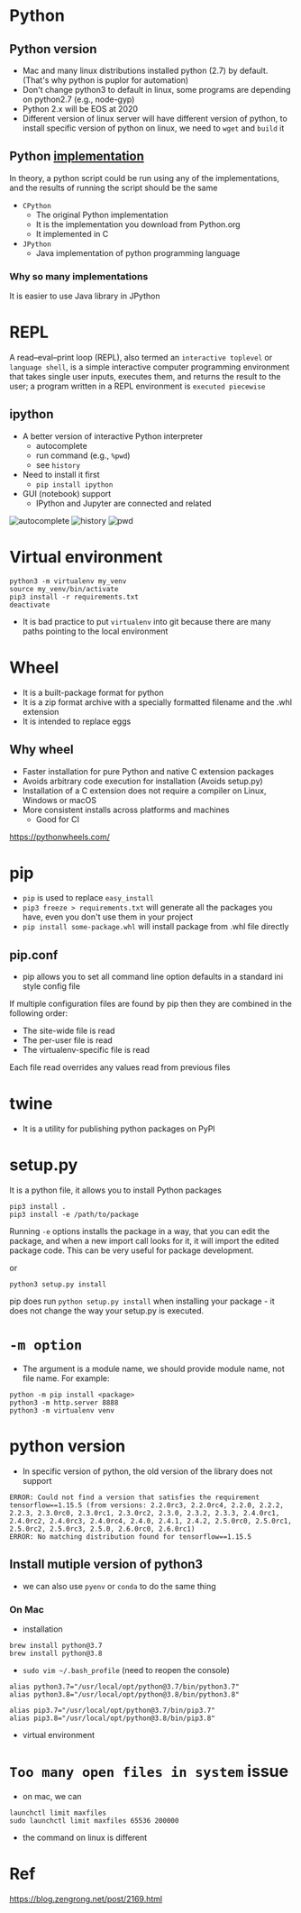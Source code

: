 # Python
## Python version
* Mac and many linux distributions installed python (2.7) by default. (That's why python is puplor for automation)  
* Don't change python3 to default in linux, some programs are depending on python2.7 (e.g., node-gyp)
* Python 2.x will be EOS at 2020
* Different version of linux server will have different version of python, to install specific version of python on linux, we need to `wget` and `build` it

## Python [implementation](https://wiki.python.org/moin/PythonImplementations)
In theory, a python script could be run using any of the implementations, and the results of running the script should be the same

* `CPython`
  * The original Python implementation
  * It is the implementation you download from Python.org
  * It implemented in C
* `JPython`
  * Java implementation of python programming language

### Why so many implementations
It is easier to use Java library in JPython

# REPL
A read–eval–print loop (REPL), also termed an `interactive toplevel` or `language shell`, is a simple interactive computer programming environment that takes single user inputs, executes them, and returns the result to the user; a program written in a REPL environment is `executed piecewise`

## ipython
* A better version of interactive Python interpreter
  * autocomplete
  * run command (e.g., `%pwd`)
  * see `history`
* Need to install it first 
  * `pip install ipython` 
* GUI (notebook) support
  * IPython and Jupyter are connected and related

![autocomplete](img/autocomplete.png)
![history](img/history.png)
![pwd](img/pwd.png)

# Virtual environment
```
python3 -m virtualenv my_venv
source my_venv/bin/activate
pip3 install -r requirements.txt
deactivate
```

* It is bad practice to put `virtualenv` into git because there are many paths pointing to the local environment

# Wheel
* It is a built-package format for python
* It is a zip format archive with a specially formatted filename and the .whl extension
* It is intended to replace eggs

## Why wheel
* Faster installation for pure Python and native C extension packages
* Avoids arbitrary code execution for installation (Avoids setup.py)
* Installation of a C extension does not require a compiler on Linux, Windows or macOS
* More consistent installs across platforms and machines
  * Good for CI

https://pythonwheels.com/

# pip
* `pip` is used to replace `easy_install`
* `pip3 freeze > requirements.txt` will generate all the packages you have, even you don't use them in your project
* `pip install some-package.whl` will install package from .whl file directly

## pip.conf
* pip allows you to set all command line option defaults in a standard ini style config file

If multiple configuration files are found by pip then they are combined in the following order:

* The site-wide file is read
* The per-user file is read
* The virtualenv-specific file is read

Each file read overrides any values read from previous files

# twine
* It is a utility for publishing python packages on PyPl

# setup.py
It is a python file, it allows you to install Python packages

```
pip3 install . 
pip3 install -e /path/to/package
```

Running `-e` options installs the package in a way, that you can edit the package, and when a new import call looks for it, it will import the edited package code. This can be very useful for package development.

or 

```
python3 setup.py install
```

pip does run `python setup.py install` when installing your package - it does not change the way your setup.py is executed.

# `-m option`
* The argument is a module name, we should provide module name, not file name. For example:
```
python -m pip install <package>
python3 -m http.server 8888
python3 -m virtualenv venv
```

# python version
* In specific version of python, the old version of the library does not support
```
ERROR: Could not find a version that satisfies the requirement tensorflow==1.15.5 (from versions: 2.2.0rc3, 2.2.0rc4, 2.2.0, 2.2.2, 2.2.3, 2.3.0rc0, 2.3.0rc1, 2.3.0rc2, 2.3.0, 2.3.2, 2.3.3, 2.4.0rc1, 2.4.0rc2, 2.4.0rc3, 2.4.0rc4, 2.4.0, 2.4.1, 2.4.2, 2.5.0rc0, 2.5.0rc1, 2.5.0rc2, 2.5.0rc3, 2.5.0, 2.6.0rc0, 2.6.0rc1)
ERROR: No matching distribution found for tensorflow==1.15.5
```

## Install mutiple version of python3
* we can also use `pyenv` or `conda` to do the same thing
 
### On Mac
* installation
```
brew install python@3.7
brew install python@3.8
```

* `sudo vim ~/.bash_profile` (need to reopen the console)
```
alias python3.7="/usr/local/opt/python@3.7/bin/python3.7"
alias python3.8="/usr/local/opt/python@3.8/bin/python3.8"

alias pip3.7="/usr/local/opt/python@3.7/bin/pip3.7"
alias pip3.8="/usr/local/opt/python@3.8/bin/pip3.8"
```

* virtual environment


# `Too many open files in system` issue
* on mac, we can
```
launchctl limit maxfiles
sudo launchctl limit maxfiles 65536 200000
```

* the command on linux is different

# Ref
https://blog.zengrong.net/post/2169.html
